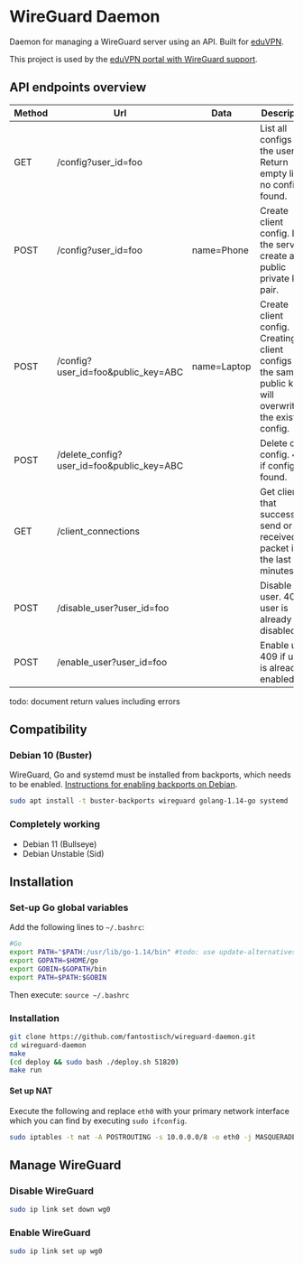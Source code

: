 # WireGuard Daemon

Daemon for managing a WireGuard server using an API.
Built for [eduVPN](https://eduvpn.org).

This project is used by the
[eduVPN portal with WireGuard support](https://github.com/fantostisch/vpn-user-portal).

## API endpoints overview

| Method | Url                                       | Data        | Description                                                                                                  |
|--------|-------------------------------------------|-------------|--------------------------------------------------------------------------------------------------------------|
| GET    | /config?user_id=foo                       |             | List all configs of the user. Return empty list if no configs found.                                         |
| POST   | /config?user_id=foo                       | name=Phone  | Create client config. Let the server create a public private key pair.                                       |
| POST   | /config?user_id=foo&public_key=ABC        | name=Laptop | Create client config. Creating 2 client configs with the same public key will overwrite the existing config. |
| POST   | /delete_config?user_id=foo&public_key=ABC |             | Delete client config. 409 if config not found.                                                               |
| GET    | /client_connections                       |             | Get clients that successfully send or received a packet in the last 3 minutes.                               |
| POST   | /disable_user?user_id=foo                 |             | Disable user. 409 if user is already disabled.                                                               |
| POST   | /enable_user?user_id=foo                  |             | Enable user. 409 if user is already enabled.                                                                 |

todo: document return values including errors

## Compatibility

### Debian 10 (Buster)
WireGuard, Go and systemd must be installed from backports, which needs to be enabled. [Instructions for enabling backports on Debian](https://backports.debian.org/Instructions/).
```sh
sudo apt install -t buster-backports wireguard golang-1.14-go systemd
```

### Completely working
* Debian 11 (Bullseye)
* Debian Unstable (Sid)

## Installation

### Set-up Go global variables

Add the following lines to `~/.bashrc`:

```sh
#Go
export PATH="$PATH:/usr/lib/go-1.14/bin" #todo: use update-alternatives?
export GOPATH=$HOME/go
export GOBIN=$GOPATH/bin
export PATH=$PATH:$GOBIN
```

Then execute:
`source ~/.bashrc`

### Installation

```sh
git clone https://github.com/fantostisch/wireguard-daemon.git
cd wireguard-daemon
make
(cd deploy && sudo bash ./deploy.sh 51820)
make run
```

#### Set up NAT

Execute the following and replace `eth0` with your primary network interface which you can find by executing `sudo ifconfig`.
```sh
sudo iptables -t nat -A POSTROUTING -s 10.0.0.0/8 -o eth0 -j MASQUERADE
```

## Manage WireGuard

### Disable WireGuard
```sh
sudo ip link set down wg0
```

### Enable WireGuard
```sh
sudo ip link set up wg0
```
